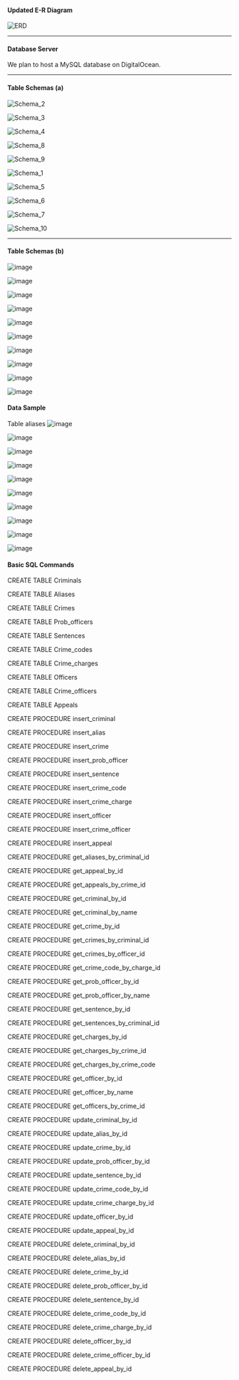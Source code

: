 #### Updated E-R Diagram

![ERD](./images/ERD.png)

---

#### Database Server

We plan to host a MySQL database on DigitalOcean.

---

#### Table Schemas (a)

![Schema_2](./images/Schemas/Schema_2.png)

![Schema_3](./images/Schemas/Schema_3.png)

![Schema_4](./images/Schemas/Schema_4.png)

![Schema_8](./images/Schemas/Schema_8.png)

![Schema_9](./images/Schemas/Schema_9.png)

![Schema_1](./images/Schemas/Schema_1.png)

![Schema_5](./images/Schemas/Schema_5.png)

![Schema_6](./images/Schemas/Schema_6.png)

![Schema_7](./images/Schemas/Schema_7.png)

![Schema_10](./images/Schemas/Schema_10.png)

---

#### Table Schemas (b)

![image](https://github.com/kakary-cc/Crime-Tracking-Database-System/assets/165611994/258aab57-9ee8-420c-bce6-8dd771c11775)

![image](https://github.com/kakary-cc/Crime-Tracking-Database-System/assets/165611994/7eb14f53-8d95-41a1-88f1-028530f08f95)

![image](https://github.com/kakary-cc/Crime-Tracking-Database-System/assets/165611994/14faeb91-2293-43f2-9d96-e6d6dca52cba)

![image](https://github.com/kakary-cc/Crime-Tracking-Database-System/assets/165611994/1f812c66-8489-431f-8d25-637973ebdd94)

![image](https://github.com/kakary-cc/Crime-Tracking-Database-System/assets/165611994/b99fc213-9385-4113-b91e-2dc4621a0160)

![image](https://github.com/kakary-cc/Crime-Tracking-Database-System/assets/165611994/10f3fc74-ca23-4253-b477-c79342eb0796)

![image](https://github.com/kakary-cc/Crime-Tracking-Database-System/assets/165611994/78e54c5f-e991-47da-9c84-9d960ac8dac5)

![image](https://github.com/kakary-cc/Crime-Tracking-Database-System/assets/165611994/67c111df-c2d5-4c88-9a1b-34041c61636e)

![image](https://github.com/kakary-cc/Crime-Tracking-Database-System/assets/165611994/b6d7ebc6-0691-4966-8cf3-d31c5d86d5f0)

![image](https://github.com/kakary-cc/Crime-Tracking-Database-System/assets/165611994/e26b3324-5735-4792-a309-1c7d9765d777)

#### Data Sample
Table aliases
![image](https://github.com/kakary-cc/Crime-Tracking-Database-System/assets/165611994/8f8a3181-05e2-4652-9f70-2af7d7a5e8ed)

![image](https://github.com/kakary-cc/Crime-Tracking-Database-System/assets/165611994/141c770f-d86b-42d1-8ca0-083c27d7956d)

![image](https://github.com/kakary-cc/Crime-Tracking-Database-System/assets/165611994/cb486d44-d047-48f9-90a0-4c9782081a9f)

![image](https://github.com/kakary-cc/Crime-Tracking-Database-System/assets/165611994/412f3e54-8d43-4c0e-adbb-0e8fab89229b)

![image](https://github.com/kakary-cc/Crime-Tracking-Database-System/assets/165611994/4175edd2-46d9-4662-9f9b-e6c3c17bc948)

![image](https://github.com/kakary-cc/Crime-Tracking-Database-System/assets/165611994/b2849318-9c93-4af1-926a-bd5c66ff7a6a)

![image](https://github.com/kakary-cc/Crime-Tracking-Database-System/assets/165611994/f65038bf-588e-4777-a2a9-8aa4689a2633)

![image](https://github.com/kakary-cc/Crime-Tracking-Database-System/assets/165611994/33076cbc-2bfb-4509-b8a2-55f6367cc72b)

![image](https://github.com/kakary-cc/Crime-Tracking-Database-System/assets/165611994/85485933-c4de-4b43-ac38-e7e0b97869b0)

![image](https://github.com/kakary-cc/Crime-Tracking-Database-System/assets/165611994/539feba9-d238-41f0-93bf-b9bcb62fe556)

#### Basic SQL Commands
CREATE TABLE Criminals

CREATE TABLE Aliases

CREATE TABLE Crimes

CREATE TABLE Prob_officers

CREATE TABLE Sentences

CREATE TABLE Crime_codes

CREATE TABLE Crime_charges

CREATE TABLE Officers

CREATE TABLE Crime_officers

CREATE TABLE Appeals

CREATE PROCEDURE insert_criminal

CREATE PROCEDURE insert_alias

CREATE PROCEDURE insert_crime

CREATE PROCEDURE insert_prob_officer

CREATE PROCEDURE insert_sentence

CREATE PROCEDURE insert_crime_code

CREATE PROCEDURE insert_crime_charge

CREATE PROCEDURE insert_officer

CREATE PROCEDURE insert_crime_officer

CREATE PROCEDURE insert_appeal

CREATE PROCEDURE get_aliases_by_criminal_id

CREATE PROCEDURE get_appeal_by_id

CREATE PROCEDURE get_appeals_by_crime_id

CREATE PROCEDURE get_criminal_by_id

CREATE PROCEDURE get_criminal_by_name

CREATE PROCEDURE get_crime_by_id

CREATE PROCEDURE get_crimes_by_criminal_id

CREATE PROCEDURE get_crimes_by_officer_id

CREATE PROCEDURE get_crime_code_by_charge_id

CREATE PROCEDURE get_prob_officer_by_id

CREATE PROCEDURE get_prob_officer_by_name

CREATE PROCEDURE get_sentence_by_id

CREATE PROCEDURE get_sentences_by_criminal_id

CREATE PROCEDURE get_charges_by_id

CREATE PROCEDURE get_charges_by_crime_id

CREATE PROCEDURE get_charges_by_crime_code

CREATE PROCEDURE get_officer_by_id

CREATE PROCEDURE get_officer_by_name

CREATE PROCEDURE get_officers_by_crime_id

CREATE PROCEDURE update_criminal_by_id

CREATE PROCEDURE update_alias_by_id

CREATE PROCEDURE update_crime_by_id

CREATE PROCEDURE update_prob_officer_by_id

CREATE PROCEDURE update_sentence_by_id

CREATE PROCEDURE update_crime_code_by_id

CREATE PROCEDURE update_crime_charge_by_id

CREATE PROCEDURE update_officer_by_id

CREATE PROCEDURE update_appeal_by_id

CREATE PROCEDURE delete_criminal_by_id

CREATE PROCEDURE delete_alias_by_id

CREATE PROCEDURE delete_crime_by_id

CREATE PROCEDURE delete_prob_officer_by_id

CREATE PROCEDURE delete_sentence_by_id

CREATE PROCEDURE delete_crime_code_by_id

CREATE PROCEDURE delete_crime_charge_by_id

CREATE PROCEDURE delete_officer_by_id

CREATE PROCEDURE delete_crime_officer_by_id

CREATE PROCEDURE delete_appeal_by_id
